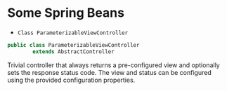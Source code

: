 # Some Spring Beans

* `Class ParameterizableViewController`

```java
public class ParameterizableViewController
        extends AbstractController
```

Trivial controller that always returns a pre-configured view and optionally sets the response status code. The view and status can be configured using the provided configuration properties.
